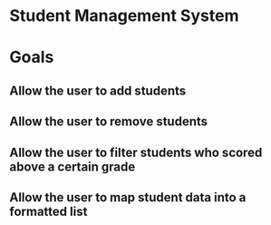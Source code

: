 # Student Management System

# Goals

## Allow the user to add students

## Allow the user to remove students

## Allow the user to filter students who scored above a certain grade

## Allow the user to map student data into a formatted list
